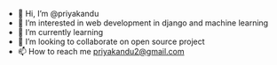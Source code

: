 - 👋 Hi, I’m @priyakandu
- 👀 I’m interested in web development in django and machine learning
- 🌱 I’m currently learning 
- 💞️ I’m looking to collaborate on open source project
- 📫 How to reach me priyakandu2@gmail.com

<!---
priyakandu/priyakandu is a ✨ special ✨ repository because its `README.md` (this file) appears on your GitHub profile.
You can click the Preview link to take a look at your changes.
--->
